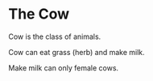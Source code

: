 # The Сow

Cow is the class of animals.

Cow can eat grass (herb) and make milk.

Make milk can only female cows.
